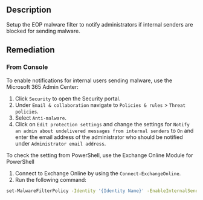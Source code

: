 ## Description

Setup the EOP malware filter to notify administrators if internal senders are blocked for sending malware.

## Remediation

### From Console

To enable notifications for internal users sending malware, use the Microsoft 365 Admin Center:

1. Click `Security` to open the Security portal.
2. Under `Email & collaboration` navigate to `Policies & rules` > `Threat policies`.
3. Select `Anti-malware`.
4. Click on `Edit protection settings` and change the settings for `Notify an admin about undelivered messages from internal senders` to `On` and enter the email address of the administrator who should be notified under `Administrator email address`.

To check the setting from PowerShell, use the Exchange Online Module for PowerShell

1. Connect to Exchange Online by using the `Connect-ExchangeOnline`.
2. Run the following command:

```bash
set-MalwareFilterPolicy -Identity '{Identity Name}' -EnableInternalSenderAdminNotifications $True -InternalSenderAdminAddress {admin@domain1.com}
```
